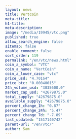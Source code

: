 ```yaml
---
layout: news
title: Vertcoin
meta-title: 
h1-title: 
meta-description: 
image: "/media/19945/vtc.png"
published: true
allow_search_engine: false
sitemap: false
enable_comment: false
sort_order: 119
permalink: "/en/vtc/news.html"
coin_a_symbol: "VTC"
coin_a_name: "VertCoin"
coin_a_lower_case: "vtc"
price_usd: "4.70164"
price_btc: "0.00040015"
24h_volume_usd: "3035600.0"
market_cap_usd: "42679875.0"
total_supply: "42679875.0"
available_supply: "42679875.0"
percent_change_1h: "0.87"
percent_change_24h: "5.47"
percent_change_7d: "-7.89"
last_updated: "1517140742"
parent-url: "/en/vtc/"
author: Sam
---
```


